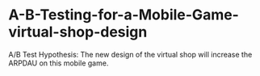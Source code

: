 # A-B-Testing-for-a-Mobile-Game-virtual-shop-design
A/B Test Hypothesis: The new design of the virtual shop will increase the ARPDAU on this mobile game.
